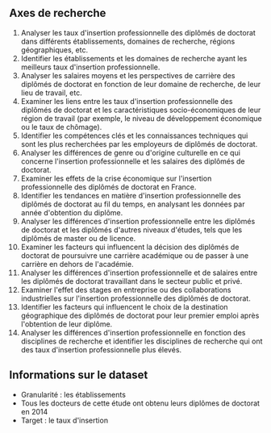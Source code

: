 ## Axes de recherche

1. Analyser les taux d'insertion professionnelle des diplômés de doctorat dans différents établissements, domaines de recherche, régions géographiques, etc.
2. Identifier les établissements et les domaines de recherche ayant les meilleurs taux d'insertion professionnelle.
3. Analyser les salaires moyens et les perspectives de carrière des diplômés de doctorat en fonction de leur domaine de recherche, de leur lieu de travail, etc.
4. Examiner les liens entre les taux d'insertion professionnelle des diplômés de doctorat et les caractéristiques socio-économiques de leur région de travail (par exemple, le niveau de développement économique ou le taux de chômage).
5. Identifier les compétences clés et les connaissances techniques qui sont les plus recherchées par les employeurs de diplômés de doctorat.
6. Analyser les différences de genre ou d'origine culturelle en ce qui concerne l'insertion professionnelle et les salaires des diplômés de doctorat.
7. Examiner les effets de la crise économique sur l'insertion professionnelle des diplômés de doctorat en France.
8. Identifier les tendances en matière d'insertion professionnelle des diplômés de doctorat au fil du temps, en analysant les données par année d'obtention du diplôme.
9. Analyser les différences d'insertion professionnelle entre les diplômés de doctorat et les diplômés d'autres niveaux d'études, tels que les diplômés de master ou de licence.
10. Examiner les facteurs qui influencent la décision des diplômés de doctorat de poursuivre une carrière académique ou de passer à une carrière en dehors de l'académie.
11. Analyser les différences d'insertion professionnelle et de salaires entre les diplômés de doctorat travaillant dans le secteur public et privé.
12. Examiner l'effet des stages en entreprise ou des collaborations industrielles sur l'insertion professionnelle des diplômés de doctorat.
13. Identifier les facteurs qui influencent le choix de la destination géographique des diplômés de doctorat pour leur premier emploi après l'obtention de leur diplôme.
14. Analyser les différences d'insertion professionnelle en fonction des disciplines de recherche et identifier les disciplines de recherche qui ont des taux d'insertion professionnelle plus élevés.

## Informations sur le dataset

- Granularité : les établissements
- Tous les docteurs de cette étude ont obtenu leurs diplômes de doctorat en 2014
- Target : le taux d'insertion